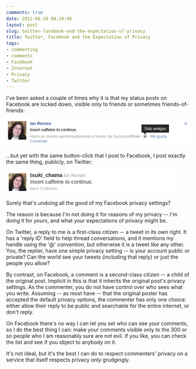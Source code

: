 ```yaml
---
comments: true
date: 2011-06-30 08:29:48
layout: post
slug: twitter-facebook-and-the-expectation-of-privacy
title: Twitter, Facebook and the Expectation of Privacy
tags:
- commenting
- comments
- Facebook
- Internet
- Privacy
- Twitter
---
```


I've been asked a couple of times why it is that my status posts on Facebook are locked down, visible only to friends or sometimes friends-of-friends:

[![Facebook post](/img/blog/2011/06/fb.png)](/img/blog/2011/06/fb.png)

...but yet with the same button-click that I post to Facebook, I post exactly the same thing, publicly, on Twitter:

[![Twitter post](/img/blog/2011/06/twitter.png)](/img/blog/2011/06/twitter.png)

Surely that's undoing all the good of my Facebook privacy settings?

The reason is because I'm not doing it for reasons of my privacy -- I'm doing it for _yours_, and what your expectations of privacy might be.

On Twitter, a reply to me is a first-class citizen -- a tweet in its own right. It has a 'reply ID' field to help thread conversations, and it mentions my handle using the '@' convention, but otherwise it is a tweet like any other. You, the replier, have one simple privacy setting -- is your account public or private? Can the world see your tweets (including that reply) or just the people you allow?

By contrast, on Facebook, a comment is a second-class citizen -- a child of the original post. Implicit in this is that it inherits the original post's privacy settings. As the commenter, you do not have control over who sees what you write. Assuming -- as most have -- that the original poster has accepted the default privacy options, the commenter has only one choice: either allow their reply to be public and searchable for the entire internet, or don't reply.

On Facebook there's no way I can let you set who can see your comments, so I do the best thing I can: make your comments visible only to the 300 or so people who I am reasonably sure are not evil. If you like, you can check the list and see if you object to anybody on it.

It's not ideal, but it's the best I can do to respect commenters' privacy on a service that itself respects privacy only grudgingly.

